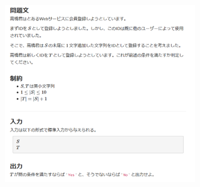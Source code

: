 ![question](https://github.com/kimura-12/AtCoder_Training/blob/master/AtCoder_Beginner_Contest/ABC167/A.Registration/question.png)
